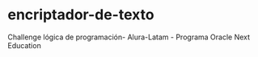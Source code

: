 # encriptador-de-texto
Challenge lógica de programación- Alura-Latam - Programa Oracle Next Education

